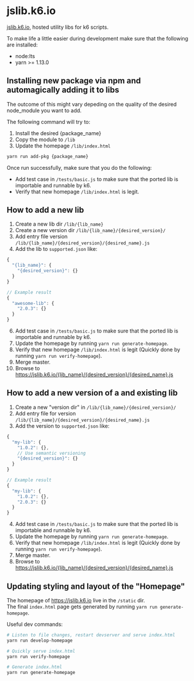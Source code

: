 # jslib.k6.io

[jslib.k6.io](http://jslib.k6.io), hosted utility libs for k6 scripts.


To make life a little easier during development make sure that the following are installed:
* node:lts
* yarn >= 1.13.0


## Installing new package via npm and automagically adding it to libs
The outcome of this might vary depeding on the quality of the desired node_module you want to add.

The following command will try to:
1. Install the desired {package_name}
2. Copy the module to `/lib`
3. Update the homepage `/lib/index.html`

```bash
yarn run add-pkg {package_name}
```

Once run successfully, make sure that you do the following:
- Add test case in `/tests/basic.js` to make sure that the ported lib is importable and runnable by k6.
- Verify that new homepage `/lib/index.html` is legit.


## How to add a new lib
1. Create a new lib dir `/lib/{lib_name}`
3. Create a new version dir `/lib/{lib_name}/{desired_version}/`
4. Add entry file version `/lib/{lib_name}/{desired_version}/{desired_name}.js`
5. Add the lib to `supported.json` like:
```javascript
{
  "{lib_name}": {
    "{desired_version}": {}
  }
}

// Example result
{
  "awesome-lib": {
    "2.0.3": {}
  }
}
```
6. Add test case in `/tests/basic.js` to make sure that the ported lib is importable and runnable by k6.
7. Update the homepage by running `yarn run generate-homepage`.
8. Verify that new homepage `/lib/index.html` is legit (Quickly done by running `yarn run verify-homepage`).
9. Merge master.
10. Browse to https://jslib.k6.io/{lib_name}/{desired_version}/{desired_name}.js

## How to add a new version of a and existing lib
1. Create a new "version dir" in `/lib/{lib_name}/{desired_version}/`
2. Add entry file for version `/lib/{lib_name}/{desired_version}/{desired_name}.js`
3. Add the version to `supported.json` like:
```javascript
{
  "my-lib": {
    "1.0.2": {},
    // Use semantic versioning
    "{desired_version}": {}
  }
}

// Example result
{
  "my-lib": {
    "1.0.2": {},
    "2.0.3": {}
  }
}
```
4. Add test case in `/tests/basic.js` to make sure that the ported lib is importable and runnable by k6.
5. Update the homepage by running `yarn run generate-homepage`.
6. Verify that new homepage `/lib/index.html` is legit (Quickly done by running `yarn run verify-homepage`).
7. Merge master.
8. Browse to https://jslib.k6.io/{lib_name}/{desired_version}/{desired_name}.js


## Updating styling and layout of the "Homepage"

The homepage of https://jslib.k6.io live in the `/static` dir.\
The final `index.html` page gets generated by running `yarn run generate-homepage`.

Useful dev commands:

```bash
# Listen to file changes, restart devserver and serve index.html
yarn run develop-homepage

# Quickly serve index.html
yarn run verify-homepage

# Generate index.html
yarn run generate-homepage
```